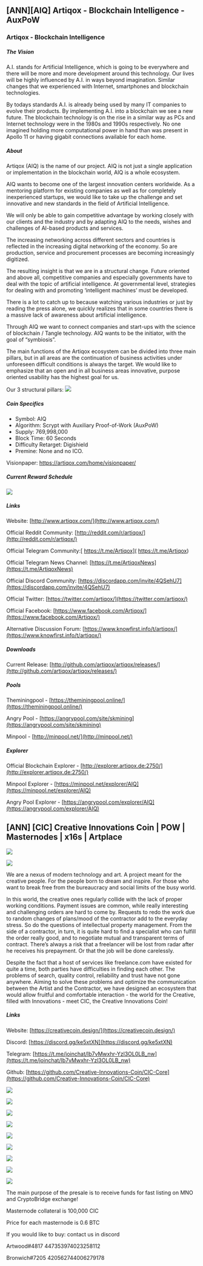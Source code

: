 ## [ANN][AIQ] Artiqox - Blockchain Intelligence - AuxPoW


### Artiqox - Blockchain Intelligence

##### The Vision

A.I. stands for Artificial Intelligence, which is going to be everywhere and there will be more and more development around this technology. Our lives will be highly influenced by A.I. in ways beyond imagination. Similar changes that we experienced with Internet, smartphones and blockchain technologies.

By todays standards A.I. is already being used by many IT companies to evolve their products. By implementing A.I. into a blockchain we see a new future. The blockchain technology is on the rise in a similar way as PCs and Internet technology were in the 1980s and 1990s respectively. No one imagined holding more computational power in hand than was present in Apollo 11 or having gigabit connections available for each home.

##### About

Artiqox (AIQ) is the name of our project. AIQ is not just a single application or implementation in the blockchain world, AIQ is a whole ecosystem.

AIQ wants to become one of the largest innovation centers worldwide. As a mentoring platform for existing companies as well as for completely inexperienced startups, we would like to take up the challenge and set innovative and new standards in the field of Artificial Intelligence.

We will only be able to gain competitive advantage by working closely with our clients and the industry and by adapting AIQ to the needs, wishes and challenges of AI-based products and services.

The increasing networking across different sectors and countries is reflected in the increasing digital networking of the economy. So are production, service and procurement processes are becoming increasingly digitized.

The resulting insight is that we are in a structural change. Future oriented and above all, competitive companies and especially governments have to deal with the topic of artificial intelligence. At governmental level, strategies for dealing with and promoting ‘intelligent machines’ must be developed.

There is a lot to catch up to because watching various industries or just by reading the press alone, we quickly realizes that in some countries there is a massive lack of awareness about artificial intelligence.

Through AIQ we want to connect companies and start-ups with the science of blockchain / Tangle technology. AIQ wants to be the initiator, with the goal of “symbiosis”.

The main functions of the Artiqox ecosystem can be divided into three main pillars, but in all areas are the continuation of business activities under unforeseen difficult conditions is always the target. We would like to emphasize that an open and in all business areas innovative, purpose oriented usability has the highest goal for us.

Our 3 structural pillars: ![](https://artiqox.com/the-3-pillars)


##### Coin Specifics

- Symbol: AIQ
- Algorithm: Scrypt with Auxiliary Proof-of-Work (AuxPoW)
- Supply:   769,998,000
- Block Time: 60 Seconds
- Difficulty Retarget: Digishield
- Premine: None and no ICO.

Visionpaper: https://artiqox.com/home/visionpaper/


##### Current Reward Schedule

![](https://i.imgur.com/XOkVrH6.png)

##### Links

Website: [http://www.artiqox.com/](http://www.artiqox.com/)

Official Reddit Community: [http://reddit.com/r/artiqox/](http://reddit.com/r/artiqox/)

Official Telegram Community:[ https://t.me/Artiqox]( https://t.me/Artiqox)

Official Telegram News Channel: [https://t.me/ArtiqoxNews](https://t.me/ArtiqoxNews)

Official Discord Community: [https://discordapp.com/invite/4QSehU7](https://discordapp.com/invite/4QSehU7)

Official Twitter: [https://twitter.com/artiqox/](https://twitter.com/artiqox/)

Official Facebook: [https://www.facebook.com/Artiqox/](https://www.facebook.com/Artiqox/)

Alternative Discussion Forum: [https://www.knowfirst.info/t/artiqox/](https://www.knowfirst.info/t/artiqox/)

##### Downloads

Current Release: [http://github.com/artiqox/artiqox/releases/](http://github.com/artiqox/artiqox/releases/)

##### Pools

Theminingpool - [https://theminingpool.online/](https://theminingpool.online/)

Angry Pool - [https://angrypool.com/site/skmining](https://angrypool.com/site/skmining)

Minpool - [http://minpool.net/](http://minpool.net/)


##### Explorer

Official Blockchain Explorer - [http://explorer.artiqox.de:2750/](http://explorer.artiqox.de:2750/)

Minpool Explorer - [https://minpool.net/explorer/AIQ](https://minpool.net/explorer/AIQ)

Angry Pool Explorer - [https://angrypool.com/explorer/AIQ](https://angrypool.com/explorer/AIQ)



## [ANN] [CIC] Creative Innovations Coin | POW | Masternodes | x16s | Artplace 

![](https://i.imgur.com/L0ykZus.jpg)



![](https://i.imgur.com/72SRnws.png)

We are a nexus of modern technology and art. A project meant for the creative people. For the people born to dream and inspire. For those who want to break free from the bureaucracy and social limits of the busy world. 

In this world, the creative ones regularly collide with the lack of proper working conditions. Payment issues are common, while really interesting and challenging orders are hard to come by. Requests to redo the work due to random changes of plans/mood of the contractor add to the everyday stress. So do the questions of intellectual property management. From the side of a contractor, in turn, it is quite hard to find a specialist who can fulfill the order really good, and to negotiate mutual and transparent terms of contract. There’s always a risk that a freelancer will be lost from radar after he receives his prepayment. Or that the job will be done carelessly.

Despite the fact that a host of services like freelance.com have existed for quite a time, both parties have difficulties in finding each other. The problems of search, quality control, reliability and trust have not gone anywhere. Aiming to solve these problems and optimize the communication between the Artist and the Contractor, we have designed an ecosystem that would allow fruitful and comfortable interaction - the world for the Creative, filled with Innovations - meet CIC, the Creative Innovations Coin!


##### Links

Website: [https://creativecoin.design/](https://creativecoin.design/)

Discord: [https://discord.gg/ke5xtXN](https://discord.gg/ke5xtXN)

Telegram: [https://t.me/joinchat/Ib7vMwxhr-Yzl3OL0LB_nw](https://t.me/joinchat/Ib7vMwxhr-Yzl3OL0LB_nw)

Github: [https://github.com/Creative-Innovations-Coin/CIC-Core](https://github.com/Creative-Innovations-Coin/CIC-Core)


![](https://i.imgur.com/16KCutH.png)

![](https://i.imgur.com/PzNU683.jpg)

![](https://i.imgur.com/vPvcqU2.png)

![](https://i.imgur.com/vi3PyvD.jpg)

![](https://i.imgur.com/XWFDEa7.png)

![](https://i.imgur.com/gyDdfYd.jpg)

![](https://i.imgur.com/KOPO4zM.png)

![](https://i.imgur.com/UYn20l7.jpg)

![](https://i.imgur.com/4toV6P3.png)

The main purpose of the presale is to receive funds for fast listing on MNO and CryptoBridge exchange! 

Masternode collateral is 100,000 CIC

Price for each masternode is 0.6 BTC


If you would like to buy: contact us in discord

Artwood#4817 447353974023258112

Bronwich#7205 420562744006279178

